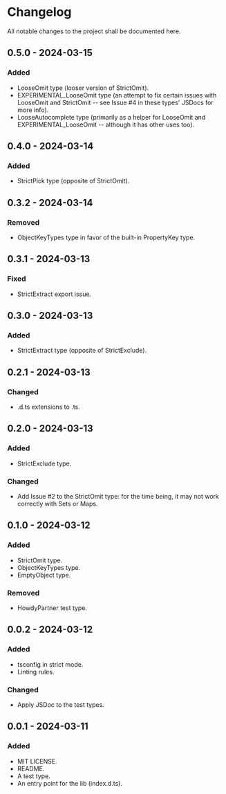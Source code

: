 # Changelog

All notable changes to the project shall be documented here.

## 0.5.0 - 2024-03-15

### Added

- LooseOmit type (looser version of StrictOmit).
- EXPERIMENTAL_LooseOmit type (an attempt to fix certain issues with LooseOmit and StrictOmit -- see Issue #4 in these types' JSDocs for more info).
- LooseAutocomplete type (primarily as a helper for LooseOmit and EXPERIMENTAL_LooseOmit -- although it has other uses too).

## 0.4.0 - 2024-03-14

### Added

- StrictPick type (opposite of StrictOmit).

## 0.3.2 - 2024-03-14

### Removed

- ObjectKeyTypes type in favor of the built-in PropertyKey type.

## 0.3.1 - 2024-03-13

### Fixed

- StrictExtract export issue.

## 0.3.0 - 2024-03-13

### Added

- StrictExtract type (opposite of StrictExclude).

## 0.2.1 - 2024-03-13

### Changed

- .d.ts extensions to .ts.

## 0.2.0 - 2024-03-13

### Added

- StrictExclude type.

### Changed

- Add Issue #2 to the StrictOmit type: for the time being, it may not work correctly with Sets or Maps.

## 0.1.0 - 2024-03-12

### Added

- StrictOmit type.
- ObjectKeyTypes type.
- EmptyObject type.

### Removed

- HowdyPartner test type.

## 0.0.2 - 2024-03-12

### Added

- tsconfig in strict mode.
- Linting rules.

### Changed

- Apply JSDoc to the test types.

## 0.0.1 - 2024-03-11

### Added

- MIT LICENSE.
- README.
- A test type.
- An entry point for the lib (index.d.ts).
